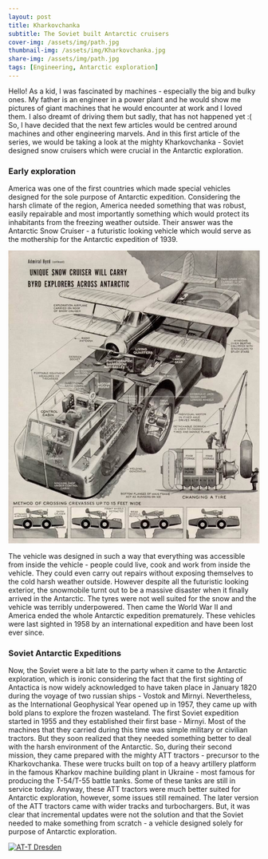 ```yaml
---
layout: post
title: Kharkovchanka
subtitle: The Soviet built Antarctic cruisers
cover-img: /assets/img/path.jpg
thumbnail-img: /assets/img/Kharkovchanka.jpg
share-img: /assets/img/path.jpg
tags: [Engineering, Antarctic exploration]
---
```


Hello! As a kid, I was fascinated by machines - especially the big and bulky ones. My father is an engineer in a power plant and he would show me pictures of giant machines
that he would encounter at work and I loved them. I also dreamt of driving them but sadly, that has not happened yet :( So, I have decided that the next few articles
would be centred around machines and other engineering marvels. And in this first article of the series, we would be taking a look at the mighty Kharkovchanka - Soviet 
designed snow cruisers which were crucial in the Antarctic exploration.

### Early exploration
America was one of the first countries which made special vehicles designed for the sole purpose of Antarctic expedition. Considering the harsh climate of the region,
America needed something that was robust, easily repairable and most importantly something which would protect its inhabitants from the freezing weather outside. Their 
answer was the Antarctic Snow Cruiser - a futuristic looking vehicle which would serve as the mothership for the Antarctic expedition of 1939. 

<img title="Antarctic Snow Cruiser" alt="Antarctic Snow Cruiser" src="/assets/img/SnowCruiser.jpeg">

The vehicle was designed in such a way that everything was accessible from inside the vehicle - people could live, cook and work from inside the vehicle. They could even carry 
out repairs without exposing themselves to the cold harsh weather outside. However despite all the futuristic looking exterior, the snowmobile turnt out to be a massive
disaster when it finally arrived in the Antarctic. The tyres were not well suited for the snow and the vehicle was terribly underpowered. Then came the World War II and
America ended the whole Antarctic expedition prematurely. These vehicles were last sighted in 1958 by an international expedition and have been lost ever since.

### Soviet Antarctic Expeditions
Now, the Soviet were a bit late to the party when it came to the Antarctic exploration, which is ironic considering the fact that the first sighting of Antactica is now widely acknowledged to have taken place in January 1820 during the voyage of two russian ships - Vostok and Mirnyi. Nevertheless, as the International Geophysical Year opened up in 1957, they came up with bold plans to explore the frozen wasteland. The first Soviet expedition started in 1955 and they established their first base - Mirnyi. Most of the machines that they carried during this time was simple military or civilian tractors. But they soon realized that they needed something better to deal with the harsh environment of the Antarctic. So, during their second mission, they came prepared with the mighty ATT tractors - precursor to the Kharkovchanka. These were trucks built on top of a heavy artillery platform in the famous Kharkov machine building plant in Ukraine - most famous for producing the T-54/T-55 battle tanks. Some of these tanks are still in service today. Anyway, these ATT tractors were much better suited for Antarctic exploration, however, some issues still remained. The later version of the ATT tractors came with wider tracks and turbochargers. But, it was clear that incremental updates were not the solution and that the Soviet needed to make something from scratch - a vehicle designed solely for purpose of Antarctic exploration.

<a title="Billyhill, CC BY-SA 4.0 &lt;https://creativecommons.org/licenses/by-sa/4.0&gt;, via Wikimedia Commons" href="https://commons.wikimedia.org/wiki/File:AT-T_Dresden.JPG"><img width="512" alt="AT-T Dresden" src="https://upload.wikimedia.org/wikipedia/commons/thumb/c/c8/AT-T_Dresden.JPG/512px-AT-T_Dresden.JPG"></a>



